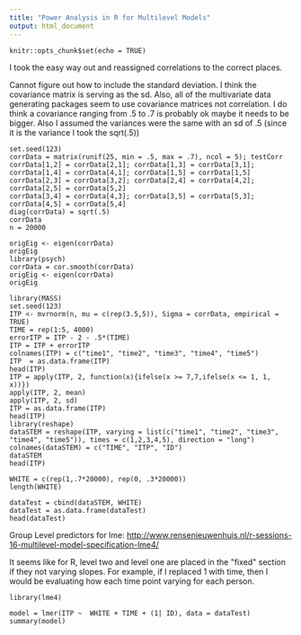 ```yaml
---
title: "Power Analysis in R for Multilevel Models"
output: html_document
---
```


```{r setup, include=FALSE}
knitr::opts_chunk$set(echo = TRUE)
```
I took the easy way out and reassigned correlations to the correct places.

Cannot figure out how to include the standard deviation.  I think the covariance matrix is serving as the sd.  Also, all of the multivariate data generating packages seem to use covariance matrices not correlation.  I do think a covariance ranging from .5 to .7 is probably ok maybe it needs to be bigger.  Also I assumed the variances were the same with an sd of .5 (since it is the variance I took the sqrt(.5))

```{r}
set.seed(123)
corrData = matrix(runif(25, min = .5, max = .7), ncol = 5); testCorr
corrData[1,2] = corrData[2,1]; corrData[1,3] = corrData[3,1]; corrData[1,4] = corrData[4,1]; corrData[1,5] = corrData[1,5] 
corrData[2,3] = corrData[3,2]; corrData[2,4] = corrData[4,2]; corrData[2,5] = corrData[5,2]
corrData[3,4] = corrData[4,3]; corrData[3,5] = corrData[5,3]; corrData[4,5] = corrData[5,4]
diag(corrData) = sqrt(.5)
corrData
n = 20000

origEig <- eigen(corrData)
origEig
library(psych)
corrData = cor.smooth(corrData)
origEig <- eigen(corrData)
origEig

library(MASS)
set.seed(123)
ITP <- mvrnorm(n, mu = c(rep(3.5,5)), Sigma = corrData, empirical = TRUE)
TIME = rep(1:5, 4000)
errorITP = ITP - 2 - .5*(TIME)
ITP = ITP + errorITP
colnames(ITP) = c("time1", "time2", "time3", "time4", "time5")
ITP  = as.data.frame(ITP)
head(ITP)
ITP = apply(ITP, 2, function(x){ifelse(x >= 7,7,ifelse(x <= 1, 1, x))})
apply(ITP, 2, mean)
apply(ITP, 2, sd)
ITP = as.data.frame(ITP)
head(ITP)
library(reshape)
dataSTEM = reshape(ITP, varying = list(c("time1", "time2", "time3", "time4", "time5")), times = c(1,2,3,4,5), direction = "long")
colnames(dataSTEM) = c("TIME", "ITP", "ID")
dataSTEM
head(ITP)

WHITE = c(rep(1,.7*20000), rep(0, .3*20000))
length(WHITE)

dataTest = cbind(dataSTEM, WHITE)
dataTest = as.data.frame(dataTest)
head(dataTest)
```
Group Level predictors for lme: http://www.rensenieuwenhuis.nl/r-sessions-16-multilevel-model-specification-lme4/

It seems like for R, level two and level one are placed in the "fixed" section if they not varying slopes.  For example, if I replaced 1 with time, then I would be evaluating how each time point varying for each person.
```{r}
library(lme4)

model = lmer(ITP ~  WHITE + TIME + (1| ID), data = dataTest)
summary(model)
```
